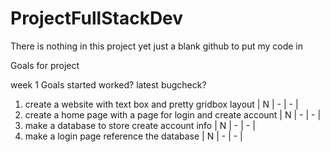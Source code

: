 # ProjectFullStackDev

There is nothing in this project yet just a blank github to put my code in 

Goals for project

week 1 Goals                                                    started  worked?  latest bugcheck?
1. create a website with text box and pretty gridbox layout     |   N   |   -    |    -     |
2. create a home page with a page for login and create account  |   N   |   -    |    -     |
3. make a database to store create account info                 |   N   |   -    |    -     |
4. make a login page reference the database                     |   N   |   -    |    -     |

